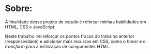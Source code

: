 # Sobre:

A finalidade desse projeto de estudo é reforçar minhas habilidades em HTML, CSS e JavaScript.

Neste trabalho irei reforçar os pontos fracos do trabalho anterior (responsividade) e adicionar mais recursos em CSS, como o _hover_ e o _transform_ para a estilização de componentes HTML.